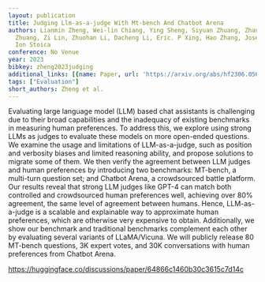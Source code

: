 ```yaml
---
layout: publication
title: Judging Llm-as-a-judge With Mt-bench And Chatbot Arena
authors: Lianmin Zheng, Wei-lin Chiang, Ying Sheng, Siyuan Zhuang, Zhanghao Wu, Yonghao
  Zhuang, Zi Lin, Zhuohan Li, Dacheng Li, Eric. P Xing, Hao Zhang, Joseph E. Gonzalez,
  Ion Stoica
conference: No Venue
year: 2023
bibkey: zheng2023judging
additional_links: [{name: Paper, url: 'https://arxiv.org/abs/hf2306.05685'}]
tags: ["Evaluation"]
short_authors: Zheng et al.
---
```

Evaluating large language model (LLM) based chat assistants is challenging due to their broad capabilities and the inadequacy of existing benchmarks in measuring human preferences. To address this, we explore using strong LLMs as judges to evaluate these models on more open-ended questions. We examine the usage and limitations of LLM-as-a-judge, such as position and verbosity biases and limited reasoning ability, and propose solutions to migrate some of them. We then verify the agreement between LLM judges and human preferences by introducing two benchmarks: MT-bench, a multi-turn question set; and Chatbot Arena, a crowdsourced battle platform. Our results reveal that strong LLM judges like GPT-4 can match both controlled and crowdsourced human preferences well, achieving over 80% agreement, the same level of agreement between humans. Hence, LLM-as-a-judge is a scalable and explainable way to approximate human preferences, which are otherwise very expensive to obtain. Additionally, we show our benchmark and traditional benchmarks complement each other by evaluating several variants of LLaMA/Vicuna. We will publicly release 80 MT-bench questions, 3K expert votes, and 30K conversations with human preferences from Chatbot Arena.

https://huggingface.co/discussions/paper/64866c1460b30c3615c7d14c